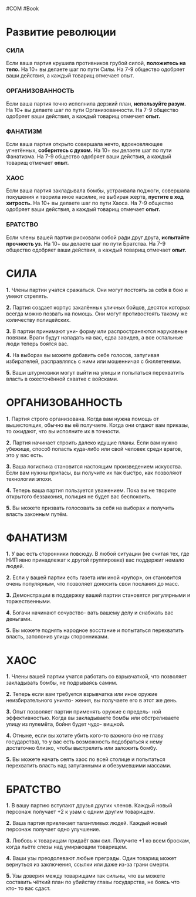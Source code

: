 #COM #Book 

# Развитие революции

### СИЛА
Если ваша партия крушила противников грубой силой, **положитесь на тело.** На 10+ вы делаете шаг по пути Силы. На 7-9 общество одобряет ваши действия, а каждый товарищ отмечает опыт.

### ОРГАНИЗОВАННОСТЬ
Если ваша партия точно исполнила дерзкий план, **используйте разум.** На 10+ вы делаете шаг по пути Организованности. На 7-9 общество одобряет ваши действия, а каждый товарищ отмечает **опыт.**

### ФАНАТИЗМ
Если ваша партия открыто совершала нечто, вдохновляющее угнетённых, **соберитесь с духом.** На 10+ вы делаете шаг по пути Фанатизма. На 7-9 общество одобряет ваши действия, а каждый товарищ отмечает **опыт.**

### ХАОС
Если ваша партия закладывала бомбы, устраивала поджоги, совершала покушения и творила иное насилие, не выбирая жертв, **пустите в ход хитрость.** На 10+ вы делаете шаг по пути Хаоса. На 7-9 общество одобряет ваши действия, а каждый товарищ отмечает **опыт.**

### БРАТСТВО
Если члены вашей партии рисковали собой ради друг друга, **испытайте прочность уз.** На 10+ вы делаете шаг по пути Братства. На 7-9 общество одобряет ваши действия, а каждый товарищ отмечает **опыт.**


# СИЛА
**1.** Члены партии учатся сражаться. Они могут постоять за себя в бою и умеют стрелять.

**2.**  Партия создает корпус закалённых уличных бойцов, десяток которых всегда можно позвать на помощь. Они могут противостоять такому же количеству полицейских.

**3.**  В партии принимают уни- форму или распространяются нарукавные повязки. Враги будут нападать на вас, едва завидев, а все остальные люди теперь боятся вас.

**4.**  На выборах вы можете добавить себе голосов, запугивая избирателей, расправляясь с ними или мошенничая с бюллетенями.

**5.**  Ваши штурмовики могут выйти на улицы и попытаться перехватить власть в ожесточённой схватке с войсками.


# ОРГАНИЗОВАННОСТЬ
**1.**  Партия строго организована. Когда вам нужна помощь от вышестоящих, обычно вы её получаете. Когда они отдают вам приказы, то ожидают, что вы исполните их в точности.

**2.**  Партия начинает строить далеко идущие планы. Если вам нужно убежище, способ попасть куда-либо или свой человек среди врагов, это у вас есть.

**3.**  Ваша логистика становится настоящим произведением искусства. Если вам нужны припасы, вы получите их так быстро, как позволяют технологии эпохи.

**4.**  Теперь ваша партия пользуется уважением. Пока вы не творите открытого беззакония, полиция не будет вас беспокоить.

**5.**  Вы можете призвать голосовать за себя на выборах и получить власть законным путём.

# ФАНАТИЗМ
**1.**  У вас есть сторонники повсюду. В любой ситуации (не считая тех, где НИП явно принадлежат к другой группировке) вас поддержит немало людей.

**2.**  Если у вашей партии есть газета или иной «рупор», он становится очень популярным, что позволяет доносить свои послания до масс.

**3.**  Демонстрации в поддержку вашей партии становятся регулярными и торжественными.

**4.**  Богачи начинают сочувство- вать вашему делу и снабжать вас деньгами.

**5.**  Вы можете поднять народное восстание и попытаться перехватить власть, заполонив улицы сторонниками.

# ХАОС
**1.**  Члены вашей партии учатся работать со взрывчаткой, что позволяет закладывать бомбы, не подрываясь самим.

**2.**  Теперь если вам требуется взрывчатка или иное оружие неизбирательного уничто- жения, вы получаете его в этот же день.

**3.**  Опыт позволяет партии применять оружие с предель- ной эффективностью. Когда вы закладываете бомбы или обстреливаете улицу из пулемёта, бойня будет чудо- вищной.

**4.**  Отныне, если вы хотите убить кого-то важного (но не главу государства), то у вас есть возможность подобраться к нему достаточно близко, чтобы выстрелить или заложить бомбу.

**5.**  Вы можете начать сеять хаос по всей столице и попытаться перехватить власть над запуганными и обезумевшими массами.

# БРАТСТВО
**1.**  В вашу партию вступают друзья других членов. Каждый новый персонаж получает +2 к узам с одним другим товарищем.

**2.**  Ваша партия привлекает талантливых людей. Каждый новый персонаж получает одно улучшение.

**3.**  Любовь к товарищам придаёт вам сил. Получите +1 ко всем броскам, когда льёте слезы над умирающим товарищем.

**4.**  Ваши узы преодолевают любые преграды. Один товарищ может вернуться из заключения, ссылки или даже из-за грани смерти.

**5.**  Узы доверия между товарищами так сильны, что вы можете составить чёткий план по убийству главы государства, не боясь что кто- то вас сдаст.
